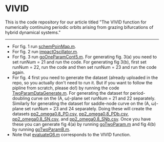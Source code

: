 # VIVID
This is the code repository for our article titled "The VIVID function for numerically continuing periodic orbits arising from grazing bifurcations of hybrid dynamical systems."

---
- For fig. 1 run [schemPoinMap.m](https://github.com/indrag49/VIVID/blob/main/schemPoinMap.m).
- For fig. 2 run [impactOscillator.m](https://github.com/indrag49/VIVID/blob/main/impactOscillator.m).
- For fig. 3 run [goOneParamCont5.m](https://github.com/indrag49/VIVID/blob/main/goOneParamCont5.m). For generating fig. 3(a) you need to set runNum = 21 and run the code. For generating fig 3(b), first set runNum = 22, run the code and then set runNum = 23 and run the code again. 
- For fig. 4 first you need to generate the dataset (already uploaded in the repo, so you actually don't need to run it. But if you want to follow the pipline from scratch, please do!) by running the code [TwoParamDataGenerate.m](https://github.com/indrag49/VIVID/blob/main/TwoParamDataGenerate.m). For generating the dataset for period-doubling curve on the (A, ω)-plane set runNum = 21 and 22 separately. Similarly for generating the dataset for saddle-node curve on the (A, ω)-plane set runNum = 23 and 24 separately. Doing these will create the datasets [pp2_omega0.8_PD.csv](https://github.com/indrag49/VIVID/blob/main/pp2_omega0.8_PD.csv), [pp2_omega0.8_PDb.csv](https://github.com/indrag49/VIVID/blob/main/pp2_omega0.8_PDb.csv), [pp2_omega0.8_SN.csv](https://github.com/indrag49/VIVID/blob/main/pp2_omega0.8_SN.csv), and [pp2_omega0.8_SNb.csv](https://github.com/indrag49/VIVID/blob/main/pp2_omega0.8_SNb.csv). Once you have these you can generate fig 4(a) by running [goTwoParam.m](https://github.com/indrag49/VIVID/blob/main/goTwoParam.m) and fig 4(b) by running [goTwoParamB.m](https://github.com/indrag49/VIVID/blob/main/goTwoParamB.m).
- Note that [evaluateG6.m](https://github.com/indrag49/VIVID/blob/main/evaluateG6.m) corresponds to the VIVID function.
